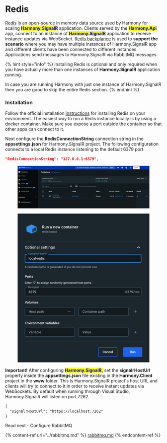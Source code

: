 # Redis

[Redis](https://redis.io/) is an open-source in memory data source used by Harmony for scaling <mark style="color:blue;">**Harmony.SignalR**</mark> application.  Clients served by the <mark style="color:blue;">**Harmony.Api**</mark> app, connect to an instance of <mark style="color:blue;">**Harmony.SignalR**</mark> application to receive instance updates via WebSocket. [Redis backplance](https://learn.microsoft.com/en-us/aspnet/core/signalr/redis-backplane?view=aspnetcore-8.0) is used to **support the scenario** where you may have multiple instances of Harmony.SignalR app and different clients have been connected to different instances. Applications send messages to Harmony.SignalR via RabbitMQ messages.

{% hint style="info" %}
Installing Redis is optional and only required when you have actually more than one instances of **Harmony.SignalR** application running.

In case you are running Harmony with just one instance of Harmony.SignalR then you are good to skip the entire Redis section.
{% endhint %}

### Installation

Follow the official installation [instructions](https://redis.io/docs/install/install-redis/) for installing Redis on your environment. The easiest way to run a Redis instance locally is by using a docker container. Make sure you expose a port outside the container so that other apps can connect to it.

Next configure the **RedisConnectionString** connection string in the **appsettings.json** for Harmony.SignalR project. The following configuration connects to a local Redis instance listening to the default 6379 port.

```json
"RedisConnectionString": "127.0.0.1:6379",
```

<figure><img src="../../../.gitbook/assets/docker-redis-container.png" alt=""><figcaption></figcaption></figure>

<figure><img src="../../../.gitbook/assets/docker-container-create.png" alt=""><figcaption></figcaption></figure>

**Important!** After configuring <mark style="color:blue;">**Harmony.SignalR,**</mark> set the **signalrHostUrl** property inside the **appsettings.json** file existing in the **Harmony.Client** project in the **www** folder. This is Harmony.SignalR project's host URL and clients will try to connect to it in order to receive instant updates via WebSockets. By default when running through Visual Studio, Harmony.SignalR will listen on port 7262.

```
{
  "signalrHostUrl": "https://localhost:7262"
}
```

&#x20;Read next - Configure RabbitMQ

{% content-ref url="../rabbitmq.md" %}
[rabbitmq.md](../rabbitmq.md)
{% endcontent-ref %}
